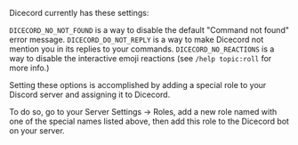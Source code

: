 Dicecord currently has these settings:

`DICECORD_NO_NOT_FOUND` is a way to disable the default "Command not found" error message.
`DICECORD_DO_NOT_REPLY` is a way to make Dicecord not mention you in its replies to your commands. 
`DICECORD_NO_REACTIONS` is a way to disable the interactive emoji reactions (see `/help topic:roll` for more info.)

Setting these options is accomplished by adding a special role to your Discord server and assigning it to Dicecord.

To do so, go to your Server Settings → Roles, add a new role named with one of the special names listed above, then add this role to the Dicecord bot on your server.